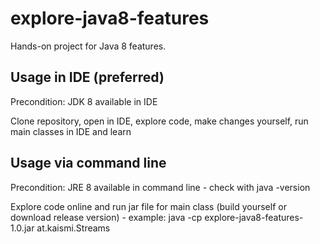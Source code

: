 # explore-java8-features
Hands-on project for Java 8 features.

## Usage in IDE (preferred)
Precondition: JDK 8 available in IDE

Clone repository, open in IDE, explore code, make changes yourself, run main classes in IDE and learn

## Usage via command line
Precondition: JRE 8 available in command line - check with java -version

Explore code online and run jar file for main class (build yourself or download release version) - example: java -cp explore-java8-features-1.0.jar at.kaismi.Streams



